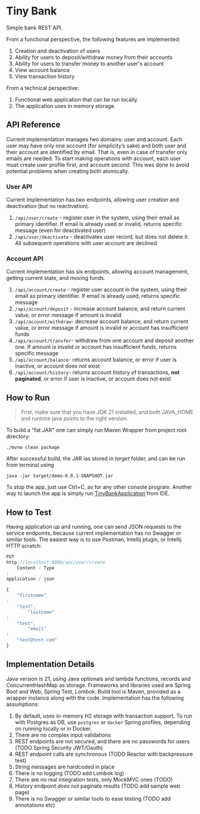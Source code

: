 # Tiny Bank

Simple bank REST API.

From a functional perspective, the following features are implemented:

1. Creation and deactivation of users
2. Ability for users to deposit/withdraw money from their accounts
3. Ability for users to transfer money to another user's account
4. View account balance
5. View transaction history

From a technical perspective:

1. Functional web application that can be run locally.
2. The application uses in memory storage.

## API Reference

Current implementation manages two domains: user and account. Each user may have only one account (for simplicity’s
sake) and both user and their account are identified by email. That is, even in case of transfer only emails are needed.
To start making operations with account, each user must create user profile first, and account second. This was done to
avoid potential problems when creating both atomically.

### User API

Current implementation has two endpoints, allowing user creation and deactivation (but no reactivation).

1. `/api/user/create` - register user in the system, using their email as primary identifier. If email is already used
   or invalid, returns specific message (even for deactivated user)
2. `/api/user/deactivate` - deactivates user record, but does not delete it. All subsequent operations with user account
   are declined

### Account API

Current implementation has six endpoints, allowing account management, getting current state, and moving funds.

1. `/api/account/create` - register user account in the system, using their email as primary identifier. If email is
   already used, returns specific message
2. `/api/account/deposit` - increase account balance, and return current value, or error message if amount is invalid
3. `/api/account/withdraw`- decrease account balance, and return current value, or error message if amount is invalid or
   account has insufficient funds
4. `/api/account/transfer`- withdraw from one account and deposit another one. If amount is invalid or account has
   insufficient funds, returns specific message
5. `/api/account/balance`- returns account balance, or error if user is inactive, or account does not exist
6. `/api/account/history`- returns account history of transactions, **not paginated**, or error if user is inactive, or
   account does not exist

## How to Run

> First, make sure that you have JDK 21 installed, and both JAVA_HOME and runtime java points to the right version.

To build a "fat JAR" one can simply run Maven Wrapper from project root directory:

```
./mvnw clean package
```

After successful build, the JAR ias stored in _target_ folder, and can be run from terminal using

```
java -jar target/demo-0.0.1-SNAPSHOT.jar
```

To stop the app, just use Ctrl+C, as for any other console program.
Another way to launch the app is simply run
[TinyBankApplication](src/main/java/org/eam/tinybank/TinyBankApplication.java) from IDE.

## How to Test

Having application up and running, one can send JSON requests to the service endpoints, because current implementation
has no Swagger or similar tools. The easiest way is to use Postman, Intellij plugin, or Intellij HTTP scratch:

```js
PUT
http://localhost:8080/api/user/create
    Content - Type
:
application / json

{
    "firstname"
:
    "test",
        "lastname"
:
    "test",
        "email"
:
    "test@test.com"
}
```

## Implementation Details

Java version is 21, using Java optionals and lambda functions, records and ConcurrentHashMap as storage. Frameworks and
libraries used are Spring Boot and Web, Spring Test, Lombok. Build tool is Maven, provided as a wrapper instance along
with the code.
Implementation has the following assumptions:

1. By default, uses in-memory H2 storage with transaction support. To run with Postgres as DB, use `postgres` or
   `docker` Spring profiles, depending on running locally or in Docker.
2. There are no complex input validations
3. REST endpoints are not secured, and there are no passwords for users (TODO Spring Security JWT/Oauth)
4. REST endpoint calls are synchronous (TODO Reactor with backpressure test)
5. String messages are hardcoded in place
6. There is no logging (TODO add Lombok log)
7. There are no real integration tests, only MockMVC ones (TODO)
8. History endpoint does not paginate results (TODO add sample web page)
9. There is no Swagger or similar tools to ease testing (TODO add annotations etc)
